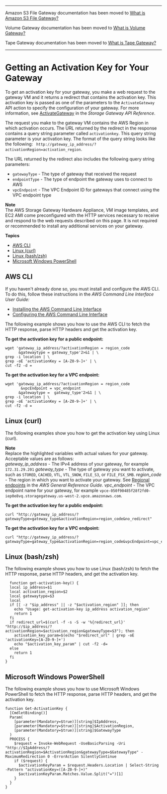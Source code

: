 --------

Amazon S3 File Gateway documentation has been moved to [What is Amazon S3 File Gateway?](https://docs.aws.amazon.com/filegateway/latest/files3/WhatIsStorageGateway.html)

Volume Gateway documentation has been moved to [What is Volume Gateway?](https://docs.aws.amazon.com/storagegateway/latest/vgw/WhatIsStorageGateway.html)

Tape Gateway documentation has been moved to [What is Tape Gateway?](https://docs.aws.amazon.com/storagegateway/latest/tgw/WhatIsStorageGateway.html)

--------

# Getting an Activation Key for Your Gateway<a name="get-activation-key"></a>

To get an activation key for your gateway, you make a web request to the gateway VM and it returns a redirect that contains the activation key\. This activation key is passed as one of the parameters to the `ActivateGateway` API action to specify the configuration of your gateway\. For more information, see [ActivateGateway](https://docs.aws.amazon.com/storagegateway/latest/APIReference/API_ActivateGateway.html) in the *Storage Gateway API Reference*\.

The request you make to the gateway VM contains the AWS Region in which activation occurs\. The URL returned by the redirect in the response contains a query string parameter called `activationkey`\. This query string parameter is your activation key\. The format of the query string looks like the following: ` http://gateway_ip_address/?activationRegion=activation_region`\.

The URL returned by the redirect also includes the following query string parameters:
+ `gatewayType` \- The type of gateway that received the request
+ `endpointType` \- The type of endpoint the gateway uses to connect to AWS
+ `vpcEndpoint` \- The VPC Endpoint ID for gateways that connect using the VPC endpoint type

**Note**  
The AWS Storage Gateway Hardware Appliance, VM image templates, and EC2 AMI come preconfigured with the HTTP services necessary to receive and respond to the web requests described on this page\. It is not required or recommended to install any additional services on your gateway\.

**Topics**
+ [AWS CLI](#get-activation-key-cli)
+ [Linux \(curl\)](#get-activation-key-linux-curl)
+ [Linux \(bash/zsh\)](#get-activation-key-linux)
+ [Microsoft Windows PowerShell](#get-activation-key-powershell)

## AWS CLI<a name="get-activation-key-cli"></a>

If you haven't already done so, you must install and configure the AWS CLI\. To do this, follow these instructions in the *AWS Command Line Interface User Guide:*
+ [ Installing the AWS Command Line Interface](https://docs.aws.amazon.com/cli/latest/userguide/installing.html)
+ [ Configuring the AWS Command Line Interface](https://docs.aws.amazon.com/cli/latest/userguide/cli-chap-getting-started.html)

The following example shows you how to use the AWS CLI to fetch the HTTP response, parse HTTP headers and get the activation key\.

**To get the activation key for a public endpoint:**

```
wget 'gateway_ip_address/?activationRegion = region_code
      &gatewaytype = gateway_type'2>&1 | \
grep -i location | \
grep -oE 'activationKey = [A-Z0-9-]+' | \
cut -f2 -d =
```

**To get the activation key for a VPC endpoint:**

```
wget 'gateway_ip_address/?activationRegion = region_code
       &vpcEndpoint = vpc_endpoint
      &gatewaytype =  gateway_type'2>&1 | \
grep -i location | \
grep -oE 'activationKey = [A-Z0-9-]+' | \
cut -f2 -d =
```

## Linux \(curl\)<a name="get-activation-key-linux-curl"></a>

The following examples show you how to get the activation key using Linux \(curl\)\.

**Note**  
Replace the highlighted variables with actual values for your gateway\. Acceptable values are as follows:  
*gateway\_ip\_address* \- The IPv4 address of your gateway, for example `172.31.29.201`
*gateway\_type* \- The type of gateway you want to activate, such as `STORED`, `CACHED`, `VTL`, `VTL_SNOW`, `FILE_S3`, or `FILE_FSX_SMB`\.
*region\_code* \- The region in which you want to activate your gateway\. See [Regional endpoints](https://docs.aws.amazon.com/general/latest/gr/rande.html#regional-endpoints) in the *AWS General Reference Guide*\.
*vpc\_endpoint* \- The VPC endpoint name for your gateway, for example `vpce-050f90485f28f2fd0-iep0e8vq.storagegateway.us-west-2.vpce.amazonaws.com`\.

**To get the activation key for a public endpoint:**

```
curl "http://gateway_ip_address/?gatewayType=gateway_type&activationRegion=region_code&no_redirect"
```

**To get the activation key for a VPC endpoint:**

```
curl "http://gateway_ip_address/?gatewayType=gateway_type&activationRegion=region_code&vpcEndpoint=vpc_endpoint&no_redirect"
```

## Linux \(bash/zsh\)<a name="get-activation-key-linux"></a>

The following example shows you how to use Linux \(bash/zsh\) to fetch the HTTP response, parse HTTP headers, and get the activation key\.

```
  function get-activation-key() {
  local ip_address=$1
  local activation_region=$2
  local gatewaytype=$3
  local 
  if [[ -z "$ip_address" || -z "$activation_region" ]]; then
    echo "Usage: get-activation-key ip_address activation_region"
    return 1
  fi
  if redirect_url=$(curl -f -s -S -w '%{redirect_url}' "http://$ip_address/?activationRegion=$activation_region&gatewayType=$3"); then
    activation_key_param=$(echo "$redirect_url" | grep -oE 'activationKey=[A-Z0-9-]+')
    echo "$activation_key_param" | cut -f2 -d=
  else
    return 1
  fi
}
```

## Microsoft Windows PowerShell<a name="get-activation-key-powershell"></a>

The following example shows you how to use Microsoft Windows PowerShell to fetch the HTTP response, parse HTTP headers, and get the activation key\.

```
function Get-ActivationKey {
  [CmdletBinding()]
  Param(
    [parameter(Mandatory=$true)][string]$IpAddress, 
    [parameter(Mandatory=$true)][string]$ActivationRegion,
    [parameter(Mandatory=$true)][string]$GatewayType
  )
  PROCESS {
    $request = Invoke-WebRequest -UseBasicParsing -Uri "http://$IpAddress/?activationRegion=$ActivationRegion&gatewayType=$GatewayType" -MaximumRedirection 0 -ErrorAction SilentlyContinue
    if ($request) {
      $activationKeyParam = $request.Headers.Location | Select-String -Pattern "activationKey=([A-Z0-9-]+)"
      $activationKeyParam.Matches.Value.Split("=")[1]
    }
  }
}
```